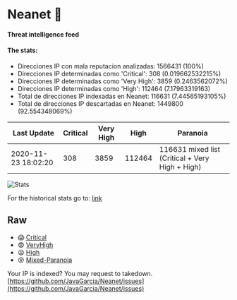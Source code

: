 # Neanet :hocho:
#### Threat intelligence feed
#### The stats:

- Direcciones IP con mala reputacion analizadas: 1566431 (100%)
- Direcciones IP determinadas como 'Critical':  308 (0.019662532215%)
- Direcciones IP determinadas como 'Very High':  3859 (0.2463562072%)
- Direcciones IP determinadas como 'High':  112464 (7.17963319163)
- Total de direcciones IP indexadas en Neanet:  116631 (7.44565193105%)
- Total de direcciones IP descartadas en Neanet:  1449800 (92.554348069%)

| Last Update | Critical | Very High | High | Paranoia |
| --- | --- | --- | --- | --- |
| 2020-11-23 18:02:20 | 308 | 3859 | 112464 | 116631 mixed list (Critical + Very High + High)|

![Stats](https://docs.google.com/spreadsheets/d/e/2PACX-1vSnaNMIXVabIpDJjufMlzH7poXnshF3mgd8Is1g9ytUEzVsP5my4Trn8f-xkoLLQ38xpL3HtmUexLo6/pubchart?oid=501124687&format=image)

For the historical stats go to: [link](/stats.csv)
## Raw
- :scream: [Critical](https://raw.githubusercontent.com/JavaGarcia/Neanet/master/blacklists/neanet_critical.txt)
- :fearful: [VeryHigh](https://raw.githubusercontent.com/JavaGarcia/Neanet/master/blacklists/neanet_veryHigh.txtt)
- :frowning: [High](https://raw.githubusercontent.com/JavaGarcia/Neanet/master/blacklists/neanet_high.txt)
- :dizzy_face: [Mixed-Paranoia](https://raw.githubusercontent.com/JavaGarcia/Neanet/master/blacklists/neanet_all.txt)


Your IP is indexed? You may request to takedown. [https://github.com/JavaGarcia/Neanet/issues](https://github.com/JavaGarcia/Neanet/issues)


















































































































































































































































































































































































































































































































































































































































































































































































































































































































































































































































































































































































































































































































































































































































































































































































































































































































































































































































































































































































































































































































































































































































































































































































































































